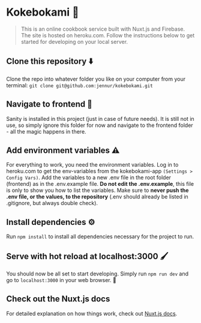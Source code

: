 # Kokebokami 🧡

> This is an online cookbook service built with Nuxt.js and Firebase. The site is hosted on heroku.com. Follow the instructions below to get started for developing on your local server.

## Clone this repository ⬇️

Clone the repo into whatever folder you like on your computer from your terminal:
`git clone git@github.com:jennur/kokebokami.git`

## Navigate to frontend 🎨

Sanity is installed in this project (just in case of future needs). It is still not in use, so simply ignore this folder for now and navigate to the frontend folder - all the magic happens in there.

## Add environment variables ⚠

For everything to work, you need the environment variables. Log in to heroku.com to get the env-variables from the kokebokami-app `(Settings > Config Vars)`. Add the variables to a new .env file in the root folder (frontend) as in the .env.example file. **Do not edit the .env.example**, this file is only to show you how to list the variables. Make sure to **never push the .env file, or the values, to the repository** (.env should already be listed in .gitignore, but always double check).

## Install dependencies ⚙️

Run `npm install` to install all dependencies necessary for the project to run.

## Serve with hot reload at localhost:3000 🖌

You should now be all set to start developing. Simply run `npm run dev` and go to `localhost:3000` in your web browser. 🎉

## Check out the Nuxt.js docs

For detailed explanation on how things work, check out [Nuxt.js docs](https://nuxtjs.org).
